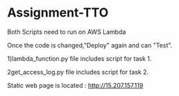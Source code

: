 # Assignment-TTO

Both Scripts need to run on AWS Lambda  


Once the code is changed,"Deploy" again and can "Test".

1)lambda_function.py file includes script for task 1.

2get_access_log.py file includes script for task 2.


Static web page is located : 
http://15.207.157.119
